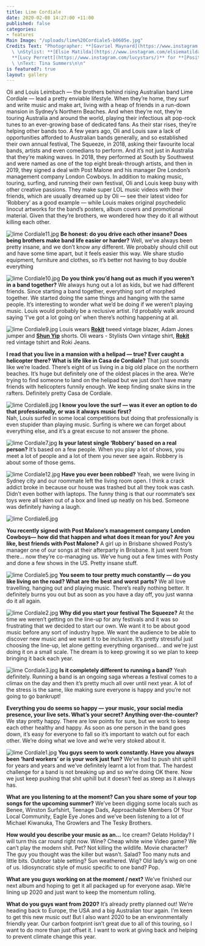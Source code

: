 ```yaml
---
title: Lime Cordiale
date: 2020-02-08 14:27:00 +11:00
published: false
categories:
- features
Main Image: "/uploads/lime%20Cordiale5-b0605e.jpg"
Credits Text: "Photographer: **[Gavriel Maynard](https://www.instagram.com/gavrielmaynard/)**
  \ \nStylist: **[Elsie Matilda](https://www.instagram.com/elsiematilda/)**  \nProduction:
  **[Lucy Perrett](https://www.instagram.com/lucystars/)** for **[Positive Feedback](https://www.instagram.com/positivefdbk/)**
  \ \nText: Tina Summers\n\n"
is featured?: true
layout: gallery
---
```


Oli and Louis Leimbach — the brothers behind rising Australian band Lime Cordiale — lead a pretty enviable lifestyle. When they’re home, they surf and write music and make art, living with a heap of friends in a run-down mansion in Sydney’s Northern Beaches. And when they’re not, they’re touring Australia and around the world, playing their infectious alt pop-rock tunes to an ever-growing base of dedicated fans. 
As their star rises, they’re helping other bands too. A few years ago, Oli and Louis saw a lack of opportunities afforded to Australian bands generally, and so established their own annual festival, The Squeeze, in 2018, asking their favourite local bands, artists and even comedians to perform. 
And it’s not just in Australia that they’re making waves. In 2018, they performed at South by Southwest and were named as one of the top eight break-through artists, and then in 2019, they signed a deal with Post Malone and his manager Dre London’s management company London Cowboys. 
In addition to making music, touring, surfing, and running their own festival, Oli and Louis keep busy with other creative passions. They make super LOL music videos with their friends, which are usually dreamed up by Oli — see their latest video for ‘Robbery’ as a good example — while Louis makes original psychedelic linocut artworks for the band’s posters, album covers and promotional material. Given that they’re brothers, we wondered how they do it all without killing each other. 

![lime Cordiale11.jpg](/uploads/lime%20Cordiale11.jpg)
**Be honest: do you drive each other insane? Does being brothers make band life easier or harder?**
Well, we’ve always been pretty insane, and we don’t know any different. We probably should chill out and have some time apart, but it feels easier this way. We share studio equipment, furniture and clothes, so it’s better not having to buy double everything

![lime Cordiale10.jpg](/uploads/lime%20Cordiale10.jpg)
**Do you think you’d hang out as much if you weren’t in a band together?** 
We always hung out a lot as kids, but we had different friends. Since starting a band together, everything sort of morphed together. We started doing the same things and hanging with the same people. It’s interesting to wonder what we’d be doing if we weren’t playing music. Louis would probably be a reclusive artist. I’d probably walk around saying ‘I’ve got a lot going on’ when there’s nothing happening at all.

![lime Cordiale9.jpg](/uploads/lime%20Cordiale9.jpg)
Louis wears  **[Rokit](https://www.instagram.com/rokitvintage/)** tweed vintage blazer, Adam Jones jumper and **[Shun Yip](https://www.instagram.com/shun_yip/)** shorts.
Oli wears -  Stylists Own vintage shirt, **[Rokit](https://www.instagram.com/rokitvintage/)** red vintage tshirt and Roki Jeans.  

**I read that you live in a mansion with a helipad — true? Ever caught a helicopter there? What is life like in Casa de Cordiale?** 
That just sounds like we’re loaded. There’s eight of us living in a big old place on the northern beaches. It’s huge but definitely one of the oldest places in the area. We’re trying to find someone to land on the helipad but we just don’t have many friends with helicopters funnily enough. We keep finding snake skins in the rafters. Definitely pretty Casa de Cordiale.

![lime Cordiale8.jpg](/uploads/lime%20Cordiale8.jpg)
**I know you love the surf — was it ever an option to do that professionally, or was it always music first?**  
Nah, Louis surfed in some local competitions but doing that professionally is even stupider than playing music. Surfing is where we can forget about everything else, and it’s a great excuse to not answer the phone.

![lime Cordiale7.jpg](/uploads/lime%20Cordiale7.jpg)
**Is your latest single ‘Robbery’ based on a real person?** 
It’s based on a few people. When you play a lot of shows, you meet a lot of people and a lot of them you never see again. Robbery is about some of those gems.

![lime Cordiale12.jpg](/uploads/lime%20Cordiale12.jpg)
**Have you ever been robbed?**
Yeah, we were living in Sydney city and our roommate left the living room open. I think a crack addict broke in because our house was trashed but all they took was cash. Didn’t even bother with laptops. The funny thing is that our roommate’s sex toys were all taken out of a box and lined up neatly on his bed. Someone was definitely having a laugh.

![lime Cordiale6.jpg](/uploads/lime%20Cordiale6.jpg)

**You recently signed with Post Malone’s management company London Cowboys— how did that happen and what does it mean for you? Are you like, best friends with Post Malone?** 
A girl up in Brisbane showed Posty’s manager one of our songs at their afterparty in Brisbane. It just went from there… now they’re co-managing us. We’ve hung out a few times with Posty and done a few shows in the US. Pretty insane stuff.

![lime Cordiale5.jpg](/uploads/lime%20Cordiale5.jpg)
**You seem to tour pretty much constantly — do you like living on the road? What are the best and worst parts?** 
We all love travelling, hanging out and playing music. There’s really nothing better. It definitely burns you out but as soon as you have a day off, you just wanna do it all again. 

![lime Cordiale2.jpg](/uploads/lime%20Cordiale2.jpg) 
**Why did you start your festival The Squeeze?** 
At the time we weren’t getting on the line-up for any festivals and it was so frustrating that we decided to start our own. We want it to be about good music before any sort of industry hype. We want the audience to be able to discover new music and we want it to be inclusive. It’s pretty stressful just choosing the line-up, let alone getting everything organised… and we’re just doing it on a small scale. The dream is to keep growing it so we plan to keep bringing it back each year.

![lime Cordiale3.jpg](/uploads/lime%20Cordiale3.jpg)
**Is it completely different to running a band?** 
Yeah definitely. Running a band is an ongoing saga whereas a festival comes to a climax on the day and then it’s pretty much all over until next year. A lot of the stress is the same, like making sure everyone is happy and you’re not going to go bankrupt!
 
**Everything you do seems so happy — your music, your social media presence, your live sets. What’s your secret? Anything over-the-counter?** 
We stay pretty happy. There are low points for sure, but we work to keep each other healthy and happy. As soon as one person in the band goes down, it’s easy for everyone to fall so it’s important to watch out for each other. We’re doing what we love and we’re very stoked about it.

![lime Cordiale1.jpg](/uploads/lime%20Cordiale1.jpg)
**You guys seem to work constantly. Have you always been ‘hard workers’ or is your work just fun?** 
We’ve had to push shit uphill for years and years and we’ve definitely learnt a lot from that. The hardest challenge for a band is not breaking up and so we’re doing OK there. Now we just keep pushing that shit uphill but it doesn’t feel as steep as it always has.
 
**What are you listening to at the moment? Can you share some of your top songs for the upcoming summer?** 
We’ve been digging some locals such as Benee, Winston Surfshirt, Teenage Dads, Approachable Members Of Your Local Community, Eagle Eye Jones and we’ve been listening to a lot of Michael Kiwanuka, The Growlers and The Tesky Brothers. 
 
**How would you describe your music as an...**
Ice cream? Gelato
Holiday? I will turn this car round right now.
Wine? Cheap white wine
Video game? We can’t play the modern shit.
Pet? Not killing the wildlife.
Movie character? The guy you thought was the killer but wasn’t.
Salad? Too many nuts and little bits.
Outdoor table setting? Sun weathered.
Wig? Old lady’s wig on one of us.
Idiosyncratic style of music specific to one band? Pop.
 
**What are you guys working on at the moment / next?** 
We’ve finished our next album and hoping to get it all packaged up for everyone asap. We’re lining up 2020 and just want to keep the momentum rolling.
 
**What do you guys want from 2020?** 
It’s already pretty planned out! We’re heading back to Europe, the USA and a big Australian tour again. I’m keen to get this new music out! But I also want 2020 to be an environmentally friendly year. Our carbon footprint isn’t great due to all of this touring, so I want to do more than just offset it. I want to work at giving back and helping to prevent climate change this year.